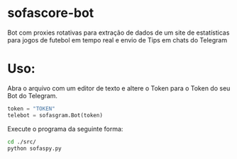 # sofascore-bot

Bot com proxies rotativas para extração de dados de um site de estatísticas para jogos de futebol em tempo real e envio de Tips em chats do Telegram
<h1>Uso:</h1>

Abra o arquivo com um editor de texto e altere o Token para o Token do seu Bot do Telegram.
```python
token = "TOKEN"
telebot = sofasgram.Bot(token)
```

Execute o programa da seguinte forma:
```bash
cd ./src/
python sofaspy.py
```
